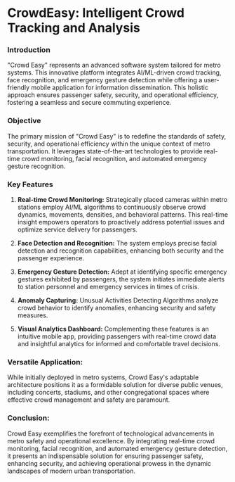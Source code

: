 # CrowdEasy: Intelligent Crowd Tracking and Analysis

### Introduction
"Crowd Easy" represents an advanced software system tailored for metro systems. This innovative
    platform integrates AI/ML-driven crowd tracking, face recognition, and emergency gesture detection 
    while offering a user-friendly mobile application for information dissemination. This holistic
    approach ensures passenger safety, security, and operational efficiency, fostering a seamless and 
    secure commuting experience.

### Objective
 The primary mission of "Crowd Easy" is to redefine the standards of safety, security, and
    operational efficiency within the unique context of metro transportation. It leverages
    state-of-the-art technologies to provide real-time crowd monitoring, facial recognition, and
    automated emergency gesture recognition.

### Key Features
1. **Real-time Crowd Monitoring:** Strategically placed cameras within metro stations employ AI/ML algorithms to continuously observe crowd dynamics, movements, densities, and behavioral patterns. This real-time insight empowers operators to proactively address potential issues and optimize service delivery for passengers.

2. **Face Detection and Recognition:** The system employs precise facial detection and recognition capabilities, enhancing both security and the passenger experience.

3. **Emergency Gesture Detection:** Adept at identifying specific emergency gestures exhibited by passengers, the system initiates immediate alerts to station personnel and emergency services in times of crisis.

4. **Anomaly Capturing:** Unusual Activities Detecting Algorithms analyze crowd behavior to identify anomalies, enhancing security and safety measures.

5. **Visual Analytics Dashboard:** Complementing these features is an intuitive mobile app, providing passengers with real-time crowd data and insightful analytics for informed and comfortable travel decisions.

### Versatile Application:
 While initially deployed in metro systems, Crowd Easy's adaptable architecture positions it as a formidable solution for diverse public venues, including concerts, stadiums, and other congregational spaces where effective crowd management and safety are paramount.

### Conclusion: 
 Crowd Easy exemplifies the forefront of technological advancements in metro safety and operational excellence. By integrating real-time crowd monitoring, facial recognition, and automated emergency gesture detection, it presents an indispensable solution for ensuring passenger safety, enhancing security, and achieving operational prowess in the dynamic landscapes of modern urban transportation.
